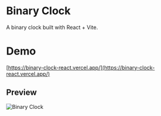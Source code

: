 # Binary Clock

A binary clock built with React + Vite.

# Demo

[https://binary-clock-react.vercel.app/](https://binary-clock-react.vercel.app/)

## Preview

![Binary Clock](./preview.gif)
